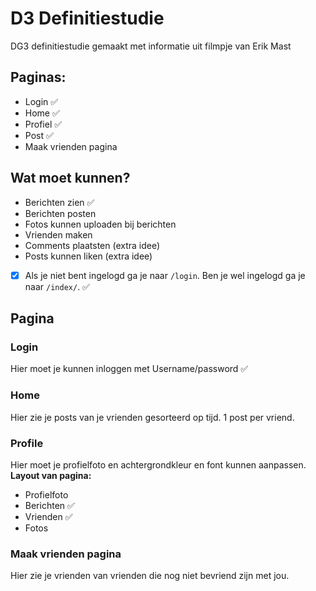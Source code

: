 # D3 Definitiestudie
DG3 definitiestudie gemaakt met informatie uit filmpje van Erik Mast

## Paginas:
* Login ✅
* Home ✅
* Profiel ✅
* Post ✅
* Maak vrienden pagina

## Wat moet kunnen?
- Berichten zien ✅
- Berichten posten
- Fotos kunnen uploaden bij berichten
- Vrienden maken
- Comments plaatsten (extra idee)
- Posts kunnen liken (extra idee)
- [x] Als je niet bent ingelogd ga je naar `/login`. Ben je wel ingelogd ga je naar `/index/`. ✅

## Pagina
### Login
Hier moet je kunnen inloggen met Username/password ✅

### Home
Hier zie je posts van je vrienden gesorteerd op tijd. 1 post per vriend.


### Profile
Hier moet je profielfoto en achtergrondkleur en font kunnen aanpassen.  
**Layout van pagina:**
- Profielfoto
- Berichten ✅
- Vrienden ✅
- Fotos

### Maak vrienden pagina
Hier zie je vrienden van vrienden die nog niet bevriend zijn met jou.
